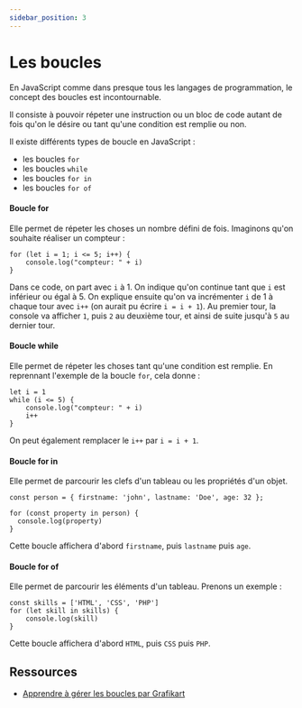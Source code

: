 ```yaml
---
sidebar_position: 3
---
```


# Les boucles

En JavaScript comme dans presque tous les langages de programmation, le concept des boucles est incontournable. 

Il consiste à pouvoir répeter une instruction ou un bloc de code autant de fois qu'on le désire ou tant qu'une condition est remplie ou non.

Il existe différents types de boucle en JavaScript :

- les boucles ```for```
- les boucles ```while```
- les boucles ```for in```
- les boucles ```for of```

#### Boucle for

Elle permet de répeter les choses un nombre défini de fois. Imaginons qu'on souhaite réaliser un compteur :

```
for (let i = 1; i <= 5; i++) {
    console.log("compteur: " + i)
}
```

Dans ce code, on part avec ```i``` à 1. On indique qu'on continue tant que ```i``` est inférieur ou égal à 5. On explique ensuite qu'on va incrémenter ```i``` de 1 à chaque tour avec ```i++``` (on aurait pu écrire ```i = i + 1```). Au premier tour, la console va afficher ```1```, puis ```2``` au deuxième tour, et ainsi de suite jusqu'à ```5``` au dernier tour.

#### Boucle while

Elle permet de répeter les choses tant qu'une condition est remplie. En reprennant l'exemple de la boucle ```for```, cela donne :

```
let i = 1 
while (i <= 5) {
    console.log("compteur: " + i)
    i++
}
```

On peut également remplacer le ```i++``` par ```i = i + 1```.


#### Boucle for in

Elle permet de parcourir les clefs d'un tableau ou les propriétés d'un objet.

```
const person = { firstname: 'john', lastname: 'Doe', age: 32 };

for (const property in person) {
  console.log(property)
}
```

Cette boucle affichera d'abord ```firstname```, puis ```lastname``` puis ```age```.

#### Boucle for of

Elle permet de parcourir les éléments d'un tableau. Prenons un exemple : 

```
const skills = ['HTML', 'CSS', 'PHP']
for (let skill in skills) {
    console.log(skill) 
}
```

Cette boucle affichera d'abord ```HTML```, puis ```CSS``` puis ```PHP```.

 ## Ressources

* [Apprendre à gérer les boucles par Grafikart](https://grafikart.fr/tutoriels/boucles-2058#autoplay)